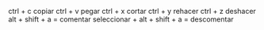 ctrl + c  copiar
ctrl + v  pegar
ctrl + x  cortar
ctrl + y  rehacer
ctrl + z  deshacer
alt + shift + a  = comentar
seleccionar + alt + shift + a  = descomentar